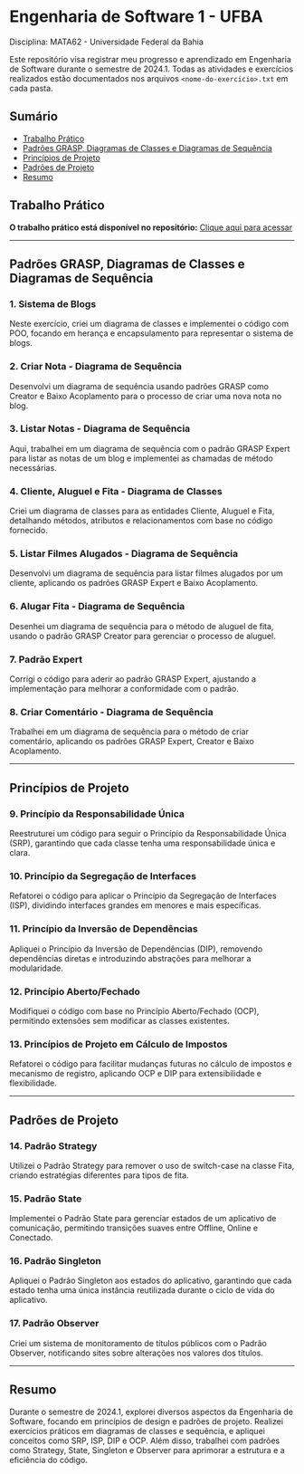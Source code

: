 # Engenharia de Software 1 - UFBA
Disciplina: MATA62 - Universidade Federal da Bahia

Este repositório visa registrar meu progresso e aprendizado em Engenharia de Software durante o semestre de 2024.1. Todas as atividades e exercícios realizados estão documentados nos arquivos `<nome-do-exercicio>.txt` em cada pasta.

## Sumário

- [Trabalho Prático](#trabalho-prático)
- [Padrões GRASP, Diagramas de Classes e Diagramas de Sequência](#padrões-grasp-diagramas-de-classes-e-diagramas-de-sequência)
- [Princípios de Projeto](#princípios-de-projeto)
- [Padrões de Projeto](#padrões-de-projeto)
- [Resumo](#resumo)

## Trabalho Prático

**O trabalho prático está disponível no repositório:** [Clique aqui para acessar](https://github.com/BrunoBehrmann/Engenharia-De-Software-1-Trabalho-pratico)

---

## Padrões GRASP, Diagramas de Classes e Diagramas de Sequência

### 1. Sistema de Blogs
Neste exercício, criei um diagrama de classes e implementei o código com POO, focando em herança e encapsulamento para representar o sistema de blogs.

### 2. Criar Nota - Diagrama de Sequência
Desenvolvi um diagrama de sequência usando padrões GRASP como Creator e Baixo Acoplamento para o processo de criar uma nova nota no blog.

### 3. Listar Notas - Diagrama de Sequência
Aqui, trabalhei em um diagrama de sequência com o padrão GRASP Expert para listar as notas de um blog e implementei as chamadas de método necessárias.

### 4. Cliente, Aluguel e Fita - Diagrama de Classes
Criei um diagrama de classes para as entidades Cliente, Aluguel e Fita, detalhando métodos, atributos e relacionamentos com base no código fornecido.

### 5. Listar Filmes Alugados - Diagrama de Sequência
Desenvolvi um diagrama de sequência para listar filmes alugados por um cliente, aplicando os padrões GRASP Expert e Baixo Acoplamento.

### 6. Alugar Fita - Diagrama de Sequência
Desenhei um diagrama de sequência para o método de aluguel de fita, usando o padrão GRASP Creator para gerenciar o processo de aluguel.

### 7. Padrão Expert
Corrigi o código para aderir ao padrão GRASP Expert, ajustando a implementação para melhorar a conformidade com o padrão.

### 8. Criar Comentário - Diagrama de Sequência
Trabalhei em um diagrama de sequência para o método de criar comentário, aplicando os padrões GRASP Expert, Creator e Baixo Acoplamento.

---

## Princípios de Projeto

### 9. Princípio da Responsabilidade Única
Reestruturei um código para seguir o Princípio da Responsabilidade Única (SRP), garantindo que cada classe tenha uma responsabilidade única e clara.

### 10. Princípio da Segregação de Interfaces
Refatorei o código para aplicar o Princípio da Segregação de Interfaces (ISP), dividindo interfaces grandes em menores e mais específicas.

### 11. Princípio da Inversão de Dependências
Apliquei o Princípio da Inversão de Dependências (DIP), removendo dependências diretas e introduzindo abstrações para melhorar a modularidade.

### 12. Princípio Aberto/Fechado
Modifiquei o código com base no Princípio Aberto/Fechado (OCP), permitindo extensões sem modificar as classes existentes.

### 13. Princípios de Projeto em Cálculo de Impostos
Refatorei o código para facilitar mudanças futuras no cálculo de impostos e mecanismo de registro, aplicando OCP e DIP para extensibilidade e flexibilidade.

---

## Padrões de Projeto

### 14. Padrão Strategy
Utilizei o Padrão Strategy para remover o uso de switch-case na classe Fita, criando estratégias diferentes para tipos de fita.

### 15. Padrão State
Implementei o Padrão State para gerenciar estados de um aplicativo de comunicação, permitindo transições suaves entre Offline, Online e Conectado.

### 16. Padrão Singleton
Apliquei o Padrão Singleton aos estados do aplicativo, garantindo que cada estado tenha uma única instância reutilizada durante o ciclo de vida do aplicativo.

### 17. Padrão Observer
Criei um sistema de monitoramento de títulos públicos com o Padrão Observer, notificando sites sobre alterações nos valores dos títulos.

---

## Resumo

Durante o semestre de 2024.1, explorei diversos aspectos da Engenharia de Software, focando em princípios de design e padrões de projeto. Realizei exercícios práticos em diagramas de classes e sequência, e apliquei conceitos como SRP, ISP, DIP e OCP. Além disso, trabalhei com padrões como Strategy, State, Singleton e Observer para aprimorar a estrutura e a eficiência do código.
